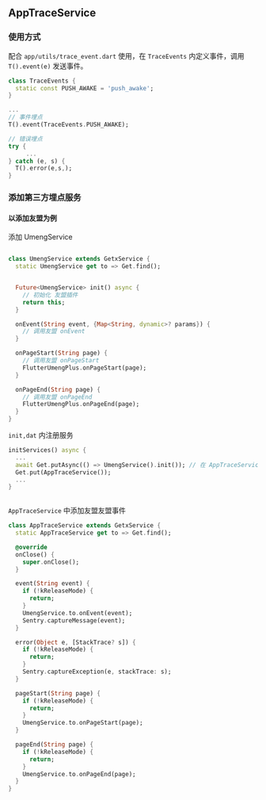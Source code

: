 ## AppTraceService

### 使用方式

配合 `app/utils/trace_event.dart` 使用，在 `TraceEvents` 内定义事件，调用 `T().event(e)` 发送事件。

```dart
class TraceEvents {
  static const PUSH_AWAKE = 'push_awake';
}

...
// 事件埋点
T().event(TraceEvents.PUSH_AWAKE);

// 错误埋点
try {
     ...
} catch (e, s) {
  T().error(e,s,);
}
```

### 添加第三方埋点服务

#### 以添加友盟为例

添加 UmengService

```dart

class UmengService extends GetxService {
  static UmengService get to => Get.find();


  Future<UmengService> init() async {
    // 初始化 友盟插件
    return this;
  }

  onEvent(String event, {Map<String, dynamic>? params}) {
    // 调用友盟 onEvent
  }

  onPageStart(String page) {
    // 调用友盟 onPageStart
    FlutterUmengPlus.onPageStart(page);
  }

  onPageEnd(String page) {
    // 调用友盟 onPageEnd
    FlutterUmengPlus.onPageEnd(page);
  }
}

```

`init,dat` 内注册服务

```dart
initServices() async {
  ...
  await Get.putAsync(() => UmengService().init()); // 在 AppTraceService 前初始化
  Get.put(AppTraceService());
  ...
}
 
```

`AppTraceService` 中添加友盟友盟事件

```dart
class AppTraceService extends GetxService {
  static AppTraceService get to => Get.find();

  @override
  onClose() {
    super.onClose();
  }

  event(String event) {
    if (!kReleaseMode) {
      return;
    }
    UmengService.to.onEvent(event);
    Sentry.captureMessage(event);
  }

  error(Object e, [StackTrace? s]) {
    if (!kReleaseMode) {
      return;
    }
    Sentry.captureException(e, stackTrace: s);
  }

  pageStart(String page) {
    if (!kReleaseMode) {
      return;
    }
    UmengService.to.onPageStart(page);
  }

  pageEnd(String page) {
    if (!kReleaseMode) {
      return;
    }
    UmengService.to.onPageEnd(page);
  }
}

```